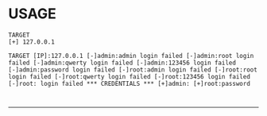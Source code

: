 # USAGE

<code>TARGET</code><br/>
<code>[+] 127.0.0.1</code><br/>
<code>
TARGET
[IP]:127.0.0.1
[-]admin:admin login failed
[-]admin:root login failed
[-]admin:qwerty login failed
[-]admin:123456 login failed
[-]admin:password login failed
[-]root:admin login failed
[-]root:root login failed
[-]root:qwerty login failed
[-]root:123456 login failed
[-]root: login failed
*** CREDENTIALS ***
[+]admin:
[+]root:password
*******************
<code>